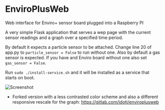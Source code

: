 # EnviroPlusWeb
Web interface for Enviro+ sensor board plugged into a Raspberry PI

A very simple Flask application that serves a wep page with the current sensor readings and a graph over a specified time period.

By default it expects a particle sensor to be attached. Change line 20 of app.py to `particle_sensor = False` to run without one.
Also by default a gas sensor is expected. If you have and Enviro board without one also set `gas_sensor = False`.

Run `sudo ./install-service.sh` and it will be installed as a service that starts on boot.

![Screenshot](image.png)

* Forked version with a less contrasted color scheme and also a different responsive rescale for the graph:
<https://gitlab.com/idotj/enviroplusweb>
